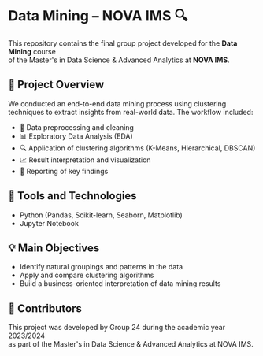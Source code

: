 # Data Mining – NOVA IMS 🔍

This repository contains the final group project developed for the **Data Mining** course  
of the Master's in Data Science & Advanced Analytics at **NOVA IMS**.

## 📁 Project Overview

We conducted an end-to-end data mining process using clustering techniques to extract insights from real-world data. The workflow included:

- 🧼 Data preprocessing and cleaning
- 📊 Exploratory Data Analysis (EDA)
- 🔍 Application of clustering algorithms (K-Means, Hierarchical, DBSCAN)
- 📈 Result interpretation and visualization
- 📝 Reporting of key findings

## 🧠 Tools and Technologies

- Python (Pandas, Scikit-learn, Seaborn, Matplotlib)
- Jupyter Notebook

## 💡 Main Objectives

- Identify natural groupings and patterns in the data
- Apply and compare clustering algorithms
- Build a business-oriented interpretation of data mining results

## 👥 Contributors

This project was developed by Group 24 during the academic year 2023/2024  
as part of the Master's in Data Science & Advanced Analytics at NOVA IMS.
